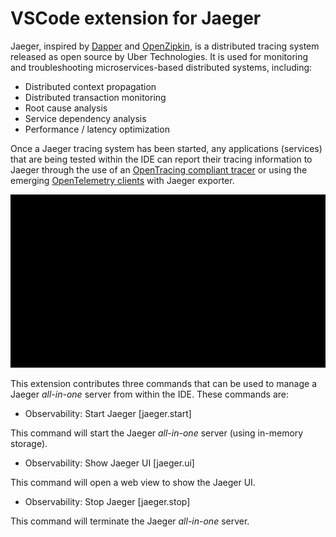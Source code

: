 # VSCode extension for Jaeger

Jaeger, inspired by [Dapper](https://research.google.com/pubs/pub36356.html) and [OpenZipkin](http://zipkin.io/), is a distributed tracing system released as open source by Uber Technologies. It is used for monitoring and troubleshooting microservices-based distributed systems, including:

* Distributed context propagation
* Distributed transaction monitoring
* Root cause analysis
* Service dependency analysis
* Performance / latency optimization

Once a Jaeger tracing system has been started, any applications (services) that are being tested within the IDE can report their tracing information to Jaeger through the use of an [OpenTracing compliant tracer](https://www.jaegertracing.io/docs/latest/client-libraries/) or using the emerging [OpenTelemetry clients](https://opentelemetry.io/) with Jaeger exporter.

![demo](jaeger-vscode.gif)

This extension contributes three commands that can be used to manage a Jaeger _all-in-one_ server from within the IDE. These commands are:

* Observability: Start Jaeger [jaeger.start]

This command will start the Jaeger _all-in-one_ server (using in-memory storage).

* Observability: Show Jaeger UI [jaeger.ui]

This command will open a web view to show the Jaeger UI.

* Observability: Stop Jaeger [jaeger.stop]

This command will terminate the Jaeger _all-in-one_ server.
